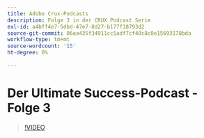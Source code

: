 ```yaml
---
title: Adobe Crux-Podcasts
description: Folge 3 in der CRUX Podcast Serie
exl-id: a4bff4e7-5dbd-47e7-8d27-b177f18793d2
source-git-commit: 06aa435f34911cc5adf7cf40c8c8e15693178bda
workflow-type: tm+mt
source-wordcount: '15'
ht-degree: 0%

---
```


# Der Ultimate Success-Podcast - Folge 3

>[!VIDEO](https://video.tv.adobe.com/v/3428675?quality=12learn=on)
